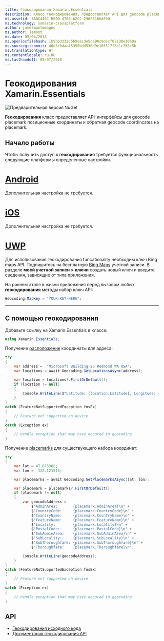 ```yaml
---
title: Геокодирования Xamarin.Essentials
description: Класс геокодирования, предоставляет API для geocode placemark позиционные координаты и обратная geocode coordincates на placemark.
ms.assetid: 3ADC440C-B000-4708-A2CC-296F5160AF90
ms.technology: xamarin-crossplatform
author: jamesmontemagno
ms.author: jamont
ms.date: 05/04/2018
ms.openlocfilehash: 1b9bb3232c5b9eacde5ca90c9decf02138e3069a
ms.sourcegitcommit: 46d3c9daa45350bdd536d9e105517f3c1c753c5b
ms.translationtype: HT
ms.contentlocale: ru-RU
ms.lasthandoff: 05/07/2018
---
```

# <a name="xamarinessentials-geocoding"></a>Геокодирования Xamarin.Essentials

![Предварительная версия NuGet](~/media/shared/pre-release.png)

**Геокодирования** класс предоставляет API-интерфейсы для geocode placemark позиционные координаты и обратная geocode coordincates на placemark.

## <a name="getting-started"></a>Начало работы

Чтобы получить доступ к **геокодирования** требуется функциональность следующие платформы определенные настройки.

# <a name="androidtabandroid"></a>[Android](#tab/android)

Дополнительная настройка не требуется.

# <a name="iostabios"></a>[iOS](#tab/ios)

Дополнительная настройка не требуется.

# <a name="uwptabuwp"></a>[UWP](#tab/uwp)

Для использования геокодирования funcationality необходим ключ Bing maps API. Подпишитесь на бесплатную [Bing Maps](https://www.bingmapsportal.com/) учетной записи. В разделе **моей учетной записи > ключи** создать новый ключ и введите сведения, зависящие от типа приложения.

На раннем этапе в жизни приложения перед вызовом любых **геокодирования** методы набор ключ API:

```csharp
Geocoding.MapKey = "YOUR-KEY-HERE";
```

-----

## <a name="using-geocoding"></a>С помощью геокодирования

Добавьте ссылку на Xamarin.Essentials в классе:

```csharp
using Xamarin.Essentials;
```

Получение [расположение](xref:Xamarin.Essentials.Location) координаты для адреса:

```csharp
try
{
    var address =  "Microsoft Building 25 Redmond WA USA";
    var locations = await Geocoding.GetLocationsAsync(address);

    var location = locations?.FirstOrDefault();
    if (location != null)
    {
        Console.WriteLine($"Latitude: {location.Latitude}, Longitude: {location.Longitude}");
    }
}
catch (FeatureNotSupportedException fnsEx)
{
    // Feature not supported on device
}
catch (Exception ex)
{
    // Handle exception that may have occured in geocoding
}
```

Получение [placemarks](xref:Xamarin.Essentials.Placemark) для существующего набора координат:

```csharp
try
{
    var lat = 47.673988;
    var lon = -122.121513;

    var placemarks = await Geocoding.GetPlacemarksAsync(lat, lon);

    var placemark = placemarks?.FirstOrDefault();
    if (placemark != null)
    {
        var geocodeAddress =
            $"AdminArea:       {placemark.AdminArea}\n" +
            $"CountryCode:     {placemark.CountryCode}\n" +
            $"CountryName:     {placemark.CountryName}\n" +
            $"FeatureName:     {placemark.FeatureName}\n" +
            $"Locality:        {placemark.Locality}\n" +
            $"PostalCode:      {placemark.PostalCode}\n" +
            $"SubAdminArea:    {placemark.SubAdminArea}\n" +
            $"SubLocality:     {placemark.SubLocality}\n" +
            $"SubThoroughfare: {placemark.SubThoroughfare}\n" +
            $"Thoroughfare:    {placemark.Thoroughfare}\n";

        Console.WriteLine(geocodeAddress);
    }
}
catch (FeatureNotSupportedException fnsEx)
{
    // Feature not supported on device
}
catch (Exception ex)
{
    // Handle exception that may have occured in geocoding
}
```

## <a name="api"></a>API

- [Геокодирования исходного кода](https://github.com/xamarin/Essentials/tree/master/Essentials/Geocoding)
- [Документация геокодирования API](xref:Xamarin.Essentials.Geocoding)
